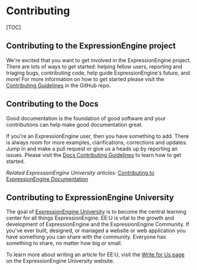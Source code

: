 <!--
    This source file is part of the open source project
    ExpressionEngine User Guide (https://github.com/ExpressionEngine/ExpressionEngine-User-Guide)

    @link      https://expressionengine.com/
    @copyright Copyright (c) 2003-2020, Packet Tide, LLC (https://packettide.com)
    @license   https://expressionengine.com/license Licensed under Apache License, Version 2.0
-->

# Contributing

[TOC]

## Contributing to the ExpressionEngine project
We're excited that you want to get involved in the ExpressionEngine project. There are lots of ways to get started: helping fellow users, reporting and triaging bugs, contributing code, help guide ExpressionEngine's future, and more! For more information on how to get started please visit the [Contributing Guidelines](https://github.com/ExpressionEngine/ExpressionEngine/blob/stability/CONTRIBUTING.md) in the GitHub repo.

## Contributing to the Docs
Good documentation is the foundation of good software and your contributions can help make good documentation great.

If you're an ExpressionEngine user, then you have something to add. There is always room for more examples, clarifications, corrections and updates. Jump in and make a pull request or give us a heads up by reporting an issues. Please visit the [Docs Contributing Guidelines](https://github.com/ExpressionEngine/ExpressionEngine-User-Guide/blob/7.dev/CONTRIBUTING.md) to learn how to get started.

*Related ExpressionEngine University articles:* [Contributing to ExpressionEngine Documentation](https://u.expressionengine.com/article/contributing-to-expressionengine-documentation)

## Contributing to ExpressionEngine University
The goal of [ExpressionEngine University](https://u.expressionengine.com/) is to become the central learning center for all things ExpressionEngine. EE:U is vital to the growth and development of ExpressionEngine and the ExpressionEngine Community. If you've ever built, designed, or managed a website or web application you have something you can share with the community. Everyone has something to share, no matter how big or small. 

To learn more about writing an article for EE:U, visit the [Write for Us page](https://u.expressionengine.com/write-for-us) on the ExpressionEngine University website.

